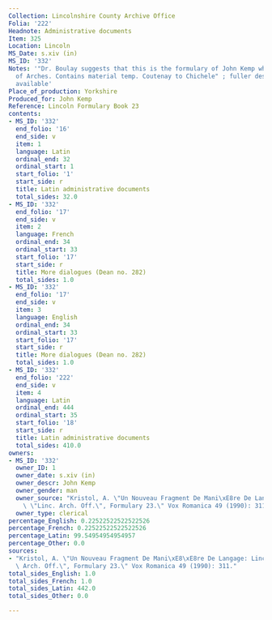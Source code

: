 ```yaml
---
Collection: Lincolnshire County Archive Office
Folia: '222'
Headnote: Administrative documents
Item: 325
Location: Lincoln
MS_Date: s.xiv (in)
MS_ID: '332'
Notes: '"Dr. Boulay suggests that this is the formulary of John Kemp when he was Dean
  of Arches. Contains material temp. Coutenay to Chichele" ; fuller description not
  available'
Place_of_production: Yorkshire
Produced_for: John Kemp
Reference: Lincoln Formulary Book 23
contents:
- MS_ID: '332'
  end_folio: '16'
  end_side: v
  item: 1
  language: Latin
  ordinal_end: 32
  ordinal_start: 1
  start_folio: '1'
  start_side: r
  title: Latin administrative documents
  total_sides: 32.0
- MS_ID: '332'
  end_folio: '17'
  end_side: v
  item: 2
  language: French
  ordinal_end: 34
  ordinal_start: 33
  start_folio: '17'
  start_side: r
  title: More dialogues (Dean no. 282)
  total_sides: 1.0
- MS_ID: '332'
  end_folio: '17'
  end_side: v
  item: 3
  language: English
  ordinal_end: 34
  ordinal_start: 33
  start_folio: '17'
  start_side: r
  title: More dialogues (Dean no. 282)
  total_sides: 1.0
- MS_ID: '332'
  end_folio: '222'
  end_side: v
  item: 4
  language: Latin
  ordinal_end: 444
  ordinal_start: 35
  start_folio: '18'
  start_side: r
  title: Latin administrative documents
  total_sides: 410.0
owners:
- MS_ID: '332'
  owner_ID: 1
  owner_date: s.xiv (in)
  owner_descr: John Kemp
  owner_gender: man
  owner_source: "Kristol, A. \"Un Nouveau Fragment De Mani\xE8re De Langage: Lincoln,\
    \ \"Linc. Arch. Off.\", Formulary 23.\" Vox Romanica 49 (1990): 311."
  owner_type: clerical
percentage_English: 0.22522522522522526
percentage_French: 0.22522522522522526
percentage_Latin: 99.54954954954957
percentage_Other: 0.0
sources:
- "Kristol, A. \"Un Nouveau Fragment De Mani\xE8\xE8re De Langage: Lincoln, \"Linc.\
  \ Arch. Off.\", Formulary 23.\" Vox Romanica 49 (1990): 311."
total_sides_English: 1.0
total_sides_French: 1.0
total_sides_Latin: 442.0
total_sides_Other: 0.0

---
```

